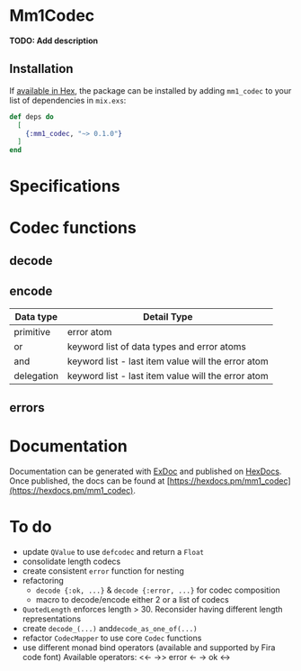 # Mm1Codec

**TODO: Add description**

## Installation
If [available in Hex](https://hex.pm/docs/publish), the package can be installed
by adding `mm1_codec` to your list of dependencies in `mix.exs`:

```elixir
def deps do
  [
    {:mm1_codec, "~> 0.1.0"}
  ]
end
```

# Specifications

# Codec functions

## decode
## encode

| Data type     | Detail Type                                        |
| ------------- | -------------------------------------------------- |
| primitive     | error atom                                         |
| or            | keyword list of data types and error atoms         |
| and           | keyword list - last item value will the error atom |
| delegation    | keyword list - last item value will the error atom |

## errors


# Documentation

Documentation can be generated with [ExDoc](https://github.com/elixir-lang/ex_doc)
and published on [HexDocs](https://hexdocs.pm). Once published, the docs can
be found at [https://hexdocs.pm/mm1_codec](https://hexdocs.pm/mm1_codec).

# To do
- update `QValue` to use `defcodec` and return a `Float`
- consolidate length codecs
- create consistent `error` function for nesting
- refactoring
  - `decode {:ok, ...}` & `decode {:error, ...}` for codec composition
  - macro to decode/encode either 2 or a list of codecs
- `QuotedLength` enforces length > 30. Reconsider having different length representations
- create `decode_(...)` and`decode_as_one_of(...)`
- refactor `CodecMapper` to use core `Codec` functions
- use different monad bind operators (available and supported by Fira code font)
  Available operators:
    <<-
    ->> error
    <-
    -> ok
    <->


